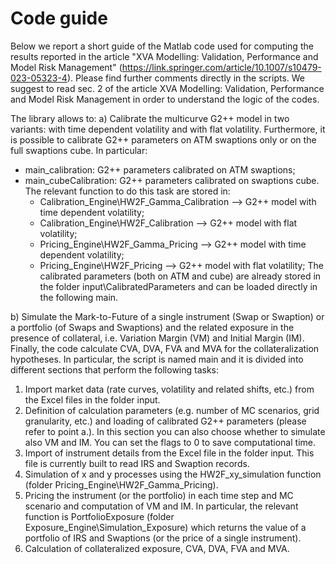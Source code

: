 # Code guide 
Below we report a short guide of the Matlab code used for computing the results reported in the article "XVA Modelling: Validation, Performance and Model Risk Management" (https://link.springer.com/article/10.1007/s10479-023-05323-4). Please find further comments directly in the scripts.
We suggest to read sec. 2 of the article XVA Modelling: Validation, Performance and Model Risk Management in order to understand the logic of the codes.

The library allows to:
a) Calibrate the multicurve G2++ model in two variants: with time dependent volatility and with flat volatility. Furthermore, it is possible to calibrate G2++ parameters on ATM swaptions only or on the full swaptions cube. In particular:
  - main_calibration: G2++ parameters calibrated on ATM swaptions;
  - main_cubeCalibration: G2++ parameters calibrated on swaptions cube.
The relevant function to do this task are stored in: 
    - Calibration_Engine\HW2F_Gamma_Calibration --> G2++ model with time dependent volatility;
    - Calibration_Engine\HW2F_Calibration --> G2++ model with flat volatility;
    - Pricing_Engine\HW2F_Gamma_Pricing --> G2++ model with time dependent volatility;
    - Pricing_Engine\HW2F_Pricing --> G2++ model with flat volatility;
The calibrated parameters (both on ATM and cube) are already stored in the folder input\CalibratedParameters and can be loaded directly in the following main. 

b) Simulate the Mark-to-Future of a single instrument (Swap or Swaption) or a portfolio (of Swaps and Swaptions) and the related exposure in the presence of collateral, i.e. Variation Margin (VM) and Initial Margin (IM). Finally, the code calculate CVA, DVA, FVA and MVA for the collateralization hypotheses. In particular, the script is named main and it is divided into different sections that perform the following tasks:
  1) Import market data (rate curves, volatility and related shifts, etc.) from the Excel files in the folder input.
  2) Definition of calculation parameters (e.g. number of MC scenarios, grid granularity, etc.) and loading of calibrated G2++ parameters (please refer to point a.). In this section you can also choose whether to simulate also VM and IM. You can set the flags to 0 to save computational time.
  3) Import of instrument details from the Excel file in the folder input. This file is currently built to read IRS and Swaption records.
  4) Simulation of x and y processes using the HW2F_xy_simulation function (folder Pricing_Engine\HW2F_Gamma_Pricing).
  5) Pricing the instrument (or the portfolio) in each time step and MC scenario and computation of VM and IM. In particular, the relevant function is PortfolioExposure (folder Exposure_Engine\Simulation_Exposure) which returns the value of a portfolio of IRS and Swaptions (or the price of a 
     single instrument).
  6) Calculation of collateralized exposure, CVA, DVA, FVA and MVA.
